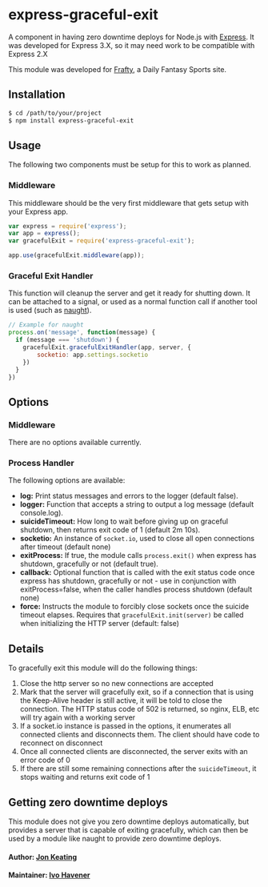 # express-graceful-exit

A component in having zero downtime deploys for Node.js with [Express](http://expressjs.com/). It was developed for Express 3.X, so it may need work to be compatible with Express 2.X

This module was developed for [Frafty](https://www.frafty.com/), a Daily Fantasy Sports site.

## Installation

```` bash
$ cd /path/to/your/project
$ npm install express-graceful-exit
````

## Usage

The following two components must be setup for this to work as planned.

### Middleware

This middleware should be the very first middleware that gets setup with your Express app.

```` javascript
var express = require('express');
var app = express();
var gracefulExit = require('express-graceful-exit');

app.use(gracefulExit.middleware(app));
````

### Graceful Exit Handler

This function will cleanup the server and get it ready for shutting down. It can be attached to a signal, or used as a normal function call if another tool is used (such as [naught](https://github.com/indabamusic/naught)).

```` javascript
// Example for naught
process.on('message', function(message) {
  if (message === 'shutdown') {
    gracefulExit.gracefulExitHandler(app, server, {
        socketio: app.settings.socketio
    })
  }
})
````

## Options

### Middleware

There are no options available currently.

### Process Handler

The following options are available:

* __log:__ Print status messages and errors to the logger (default false).
* __logger:__ Function that accepts a string to output a log message (default console.log).
* __suicideTimeout:__ How long to wait before giving up on graceful shutdown, then returns exit code of 1 (default 2m 10s).
* __socketio:__ An instance of `socket.io`, used to close all open connections after timeout (default none)
* __exitProcess:__ If true, the module calls `process.exit()` when express has shutdown, gracefully or not (default true).
* __callback:__ Optional function that is called with the exit status code once express has shutdown, gracefully or not - use in conjunction with exitProcess=false, when the caller handles process shutdown (default none)
* __force:__ Instructs the module to forcibly close sockets once the suicide timeout elapses. Requires that `gracefulExit.init(server)` be called when initializing the HTTP server (default: false)

## Details

To gracefully exit this module will do the following things:

1. Close the http server so no new connections are accepted
2. Mark that the server will gracefully exit, so if a connection that is using the Keep-Alive header is still active, it will be told to close the connection. The HTTP status code of 502 is returned, so nginx, ELB, etc will try again with a working server
3. If a socket.io instance is passed in the options, it enumerates all connected clients and disconnects them. The client should have code to reconnect on disconnect
4. Once all connected clients are disconnected, the server exits with an error code of 0
5. If there are still some remaining connections after the `suicideTimeout`, it stops waiting and returns exit code of 1

## Getting zero downtime deploys

This module does not give you zero downtime deploys automatically, but provides a server that is capable of exiting gracefully, which can then be used by a module like naught to provide zero downtime deploys.

#### Author: [Jon Keating](http://twitter.com/emostar)
#### Maintainer: [Ivo Havener](https://github.com/ivolucien)
